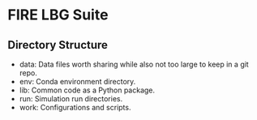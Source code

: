 # FIRE LBG Suite

## Directory Structure

- data: Data files worth sharing while also not too large to keep in a git repo.
- env: Conda environment directory.
- lib: Common code as a Python package.
- run: Simulation run directories.
- work: Configurations and scripts.
